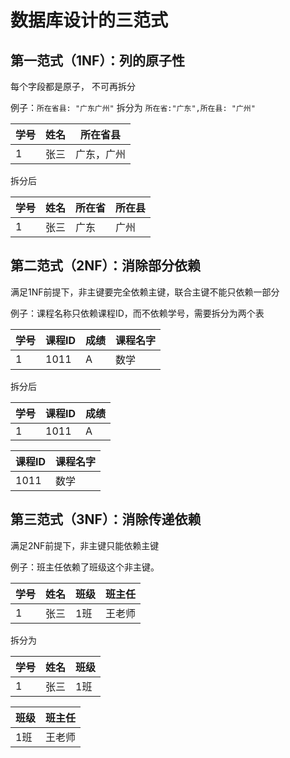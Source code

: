 # 数据库设计的三范式

## 第一范式（1NF）：列的原子性

每个字段都是原子， 不可再拆分

例子：`所在省县: "广东广州"` 拆分为 `所在省:"广东",所在县: "广州"`

|学号 | 姓名 | 所在省县 |
|---|---|---|
|1|张三|广东，广州|

拆分后

|学号 | 姓名 | 所在省| 所在县 |
|---|---|---|---|
|1|张三|广东|广州|

## 第二范式（2NF）：消除部分依赖

满足1NF前提下，非主键要完全依赖主键，联合主键不能只依赖一部分

例子：课程名称只依赖课程ID，而不依赖学号，需要拆分为两个表

|学号 | 课程ID | 成绩 | 课程名字 |
|---|---|---|---|
|1|1011|A|数学|

拆分后

|学号 | 课程ID | 成绩 |
|---|---|---|
|1|1011|A|

| 课程ID | 课程名字 |
|---|---|
|1011|数学|

## 第三范式（3NF）：消除传递依赖

满足2NF前提下，非主键只能依赖主键

例子：班主任依赖了班级这个非主键。

|学号 | 姓名 | 班级 | 班主任 |
|---|---|---|---|
|1|张三|1班|王老师|

拆分为

|学号 | 姓名 | 班级 |
|---|---|---|
|1|张三|1班|

| 班级 | 班主任 |
|---|---|
|1班|王老师|
